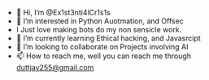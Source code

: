 - 👋 Hi, I’m @Ex1st3nti4lCr1s1s
- 👀 I’m interested in Python Auotmation, and Offsec
-    I Just love making bots do my non sensicle work.
- 🌱 I’m currently learning Ethical hacking, and Javasrcipt 
- 💞️ I’m looking to collaborate on Projects involving AI
- 📫 How to reach me, well you can reach me through duttjay255@gmail.com

<!---
Ex1st3nti4lCr1s1s/Ex1st3nti4lCr1s1s is a ✨ special ✨ repository because its `README.md` (this file) appears on your GitHub profile.
You can click the Preview link to take a look at your changes.
--->
